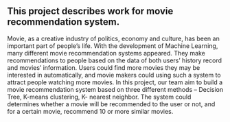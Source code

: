## This project describes work for movie recommendation system.

Movie, as a creative industry of politics, economy and culture, has been an important part of people’s life. 
With the development of Machine Learning, many different movie recommendation systems appeared. 
They make recommendations to people based on the data of both users’ history record and movies’ information. Users could find more movies they may be interested in automatically, and movie makers could using such a system to attract people watching more movies. 
In this project, our team aim to build a movie recommendation system based on three different methods – Decision Tree, K-means clustering, K- nearest neighbor. 
The system could determines whether a movie will be recommended to the user or not, and for a certain movie, recommend 10 or more similar movies.
